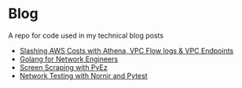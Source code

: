 # Blog
A repo for code used in my technical blog posts
* [Slashing AWS Costs with Athena, VPC Flow logs & VPC Endpoints](https://cloudnetdev.notion.site/slashing-aws-costs-with-athena-vpc-flowlogs-and-endpoints?pvs=4)
* [Golang for Network Engineers](https://cloudnetdev.notion.site/Golang-for-Network-Engineers-3b63e3b709754ece9a9bdd171e05c54f)
* [Screen Scraping with PyEz](https://cloudnetdev.notion.site/Screenscraping-with-Juniper-s-PyEz-Python-Library-6c27432c87214c4da35c35314c56463e?pvs=4)
* [Network Testing with Nornir and Pytest](https://cloudnetdev.notion.site/Network-Testing-at-Scale-with-Nornir-Pytest-86940c20382f4071afa3476ef1e03508?pvs=4)
